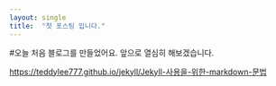 ```yaml
---
layout: single
title:  "첫 포스팅 입니다."
---
```



#오늘 처음 블로그를 만들었어요.
앞으로 열심히 해보겠습니다.




https://teddylee777.github.io/jekyll/Jekyll-사용을-위한-markdown-문법
